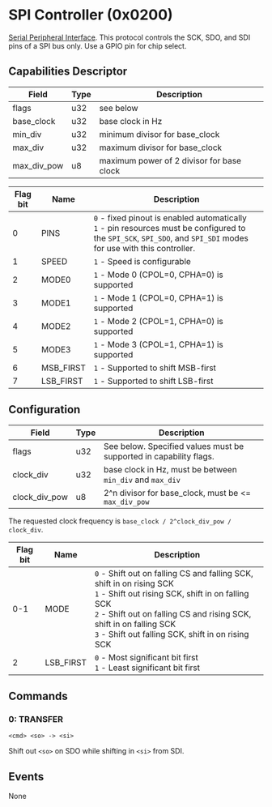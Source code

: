 # SPI Controller (0x0200)

[Serial Peripheral Interface](https://en.wikipedia.org/wiki/Serial_Peripheral_Interface). This protocol controls the SCK, SDO, and SDI pins of a SPI bus only. Use a GPIO pin for chip select.

## Capabilities Descriptor

Field       | Type | Description
------------|------|-------------
flags       | u32  | see below
base_clock  | u32  | base clock in Hz
min_div     | u32  | minimum divisor for base_clock
max_div     | u32  | maximum divisor for base_clock
max_div_pow | u8   | maximum power of 2 divisor for base clock


Flag bit | Name        | Description
---------|-------------|-------------
0        | PINS        | `0` - fixed pinout is enabled automatically<br/>`1` - pin resources must be configured to the `SPI_SCK`, `SPI_SDO`, and `SPI_SDI` modes for use with this controller.
1        | SPEED       | `1` - Speed is configurable
2        | MODE0       | `1` - Mode 0 (CPOL=0, CPHA=0) is supported
3        | MODE1       | `1` - Mode 1 (CPOL=0, CPHA=1) is supported
4        | MODE2       | `1` - Mode 2 (CPOL=1, CPHA=0) is supported
5        | MODE3       | `1` - Mode 3 (CPOL=1, CPHA=1) is supported
6        | MSB_FIRST   | `1` - Supported to shift MSB-first
7        | LSB_FIRST   | `1` - Supported to shift LSB-first

## Configuration

Field         | Type | Description
--------------|------|-------------
flags         | u32  | See below. Specified values must be supported in capability flags.
clock_div     | u32  | base clock in Hz, must be between `min_div` and `max_div`
clock_div_pow | u8   | 2^n divisor for base_clock, must be <= `max_div_pow`

The requested clock frequency is `base_clock / 2^clock_div_pow / clock_div`.

Flag bit  | Name        | Description
----------|-------------|-------------
0-1       | MODE        | `0` - Shift out on falling CS and falling SCK, shift in on rising SCK<br/>`1` - Shift out rising SCK, shift in on falling SCK<br/>`2` - Shift out on falling CS and rising SCK, shift in on falling SCK<br/>`3` - Shift out falling SCK, shift in on rising SCK
2         | LSB_FIRST    | `0` - Most significant bit first<br/>`1` - Least significant bit first

## Commands

### 0: TRANSFER

```
<cmd> <so> -> <si>
```

Shift out `<so>` on SDO while shifting in `<si>` from SDI.

## Events

None